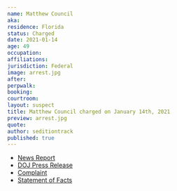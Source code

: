 ```yaml
---
name: Matthew Council
aka:
residence: Florida
status: Charged
date: 2021-01-14
age: 49
occupation:
affiliations:
jurisdiction: Federal
image: arrest.jpg
after:
perpwalk:
booking:
courtroom:
layout: suspect
title: Matthew Council charged on January 14th, 2021
preview: arrest.jpg
quote:
author: seditiontrack
published: true
---
```


- [News Report](http://www.innercitypress.com/ddc1insurrectionbluescouncili012121.html)
- [DOJ Press Release](https://www.justice.gov/opa/pr/thirteen-charged-federal-court-following-riot-united-states-capitol)
- [Complaint](https://www.justice.gov/opa/press-release/file/1351706/download)
- [Statement of Facts](https://www.justice.gov/opa/press-release/file/1351711/download)
